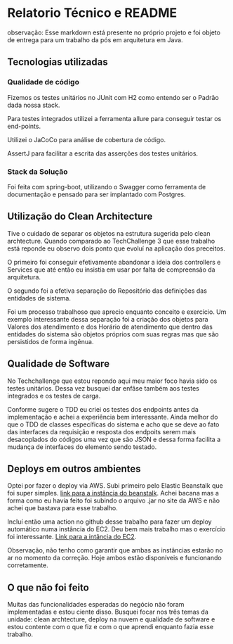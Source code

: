 # Relatorio Técnico e README 
observação: Esse markdown está presente no próprio projeto e foi objeto de entrega para um trabalho da pós em arquitetura em Java.

## Tecnologias utilizadas
### Qualidade de código

Fizemos os testes unitários no JUnit com H2 como entendo ser o Padrão dada nossa stack.

Para testes integrados utilizei a ferramenta allure para conseguir testar os end-points. 

Utilizei o JaCoCo para análise de cobertura de código.

AssertJ para facilitar a escrita das asserções dos testes unitários. 

### Stack da Solução

Foi feita com spring-boot, utilizando o Swagger como ferramenta de documentação e pensado para ser implantado com Postgres.

## Utilização do Clean Architecture

Tive o cuidado de separar os objetos na estrutura sugerida pelo clean archtecture. Quando comparado ao TechChallenge 3 que esse trabalho está reponde eu observo dois ponto que evoluí na aplicação dos preceitos.

O primeiro foi conseguir efetivamente abandonar a ideia dos controllers e Services que até então eu insistia em usar por falta de compreensão da arquitetura.

O segundo foi a efetiva separação do Repositório das definições das entidades de sistema. 

Foi um processo trabalhoso que aprecio enquanto conceito e exercício. Um exemplo interessante dessa separação foi a criação dos objetos para Valores dos atendimento e dos Horário de atendimento que dentro das entidades do sistema são objetos próprios com suas regras mas que são persistidos de forma ingênua.

## Qualidade de Software

No Techchallenge que estou repondo aqui meu maior foco havia sido os testes unitários. Dessa vez busquei dar enfâse também aos testes integrados e os testes de carga. 

Conforme sugere o TDD eu criei os testes dos endpoints antes da implementação e achei a experiência bem interessante. Ainda melhor do que o TDD de classes específicas do sistema e acho que se deve ao fato das interfaces da requisição e resposta dos endpoits serem mais desacoplados do códigos uma vez que são JSON e dessa forma facilita a mudança de interfaces do elemento sendo testado. 

## Deploys em outros ambientes

Optei por fazer o deploy via AWS. Subi primeiro pelo Elastic Beanstalk que foi super simples. [link para a instância do beanstalk](http://sistemawellness-env.eba-eqmfjufw.us-east-1.elasticbeanstalk.com/swagger-ui/index.html). Achei bacana mas a forma como eu havia feito foi subindo o arquivo .jar no site da AWS e não achei que bastava para esse trabalho.

Incluí então uma action no github desse trabalho para fazer um deploy automático numa instância do EC2. Deu bem mais trabalho mas o exercício foi interessante. [Link para a intância do EC2](http://3.220.67.224/swagger-ui/index.html).

Observação, não tenho como garantir que ambas as instâncias estarão no ar no momento da correção. Hoje ambos estão disponíveis e funcionando corretamente.

## O que não foi feito

Muitas das funcionalidades esperadas do negócio não foram implementadas e estou ciente disso. Busquei focar nos três temas da unidade: clean archtecture, deploy na nuvem e qualidade de software e estou contente com o que fiz e com o que aprendi enquanto fazia esse trabalho.